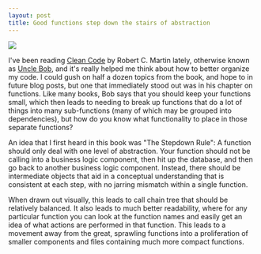 ```yaml
---
layout: post
title: Good functions step down the stairs of abstraction
---
```


![](/content/images/2016/01/cleancode.jpg)

I've been reading [Clean Code](http://www.amazon.com/Clean-Code-Handbook-Software-Craftsmanship/dp/0132350882) by Robert C. Martin lately, otherwise known as [Uncle Bob](http://blog.cleancoder.com/), and it's really helped me think about how to better organize my code. I could gush on half a dozen topics from the book, and hope to in future blog posts, but one that immediately stood out was in his chapter on functions. Like many books, Bob says that you should keep your functions small, which then leads to needing to break up functions that do a lot of things into many sub-functions (many of which may be grouped into dependencies), but how do you know what functionality to place in those separate functions?

An idea that I first heard in this book was "The Stepdown Rule": A function should only deal with one level of abstraction. Your function should not be calling into a business logic component, then hit up the database, and then go back to another business logic component. Instead, there should be intermediate objects that aid in a conceptual understanding that is consistent at each step, with no jarring mismatch within a single function.

When drawn out visually, this leads to call chain tree that should be relatively balanced. It also leads to much better readability, where for any particular function you can look at the function names and easily get an idea of what actions are performed in that function. This leads to a movement away from the great, sprawling functions into a proliferation of smaller components and files containing much more compact functions.